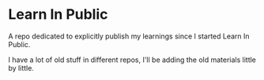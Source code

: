 # Learn In Public

A repo dedicated to explicitly publish my learnings since I started Learn In Public.

I have a lot of old stuff in different repos, I'll be adding the old materials little by little.
